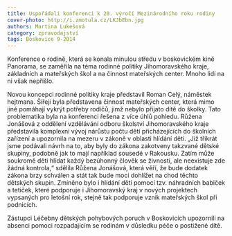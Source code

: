 ```yaml
---
title: Uspořádali konferenci k 20. výročí Mezinárodního roku rodiny
cover-photo: http://i.zmotula.cz/LKJbEbn.jpg
authors: Martina Lukešová
category: zpravodajství
tags: Boskovice 9-2014
---
```


Konference o rodině, která se konala minulou středu v boskovickém kině Panorama, se zaměřila na téma rodinné politiky Jihomoravského kraje, základních a mateřských škol a na činnost mateřských center. Mnoho lidí na ni však nepřišlo.

Novou koncepci rodinné politiky kraje představil Roman Celý, náměstek hejtmana. Šířeji byla představena činnost mateřských center, která mimo jiné pomáhají vykrýt potřeby rodičů, jimž nebylo přijato dítě do školky. Tato problematika byla na konferenci řešena z více úhlů pohledu. Růžena Jonášová z oddělení vzdělávání odboru školství Jihomoravského kraje představila komplexní vývoj nárůstu počtu dětí přicházejících do školních zařízení a upozornila na mezeru v zákoně v oblasti hlídání dětí. „Již třikrát jsme podávali návrh na to, aby byly do zákona zakotveny takzvané dětské skupiny, podobně jak to mají například sousedé v Rakousku. Zatím může soukromě děti hlídat každý bezúhonný člověk se živností, ale neexistuje zde žádná kontrola,“ sdělila Růžena Jonášová, která věří, že bude dodatek zákona brzy schválen a stát tak bude moci dohlížet na chod těchto dětských skupin. Zmíněno bylo i hlídání dětí pomocí tzv. náhradních babiček a tetiček, které podporuje i Jihomoravský kraj v nových projektech vypsaných pro letošní rok, stejně tak podporuje vznik mateřských škol při podnicích.

Zástupci Léčebny dětských pohybových poruch v Boskovicích upozornili na absenci pomoci rozpadajícím se rodinám v důsledku péče o postižené dítě.
